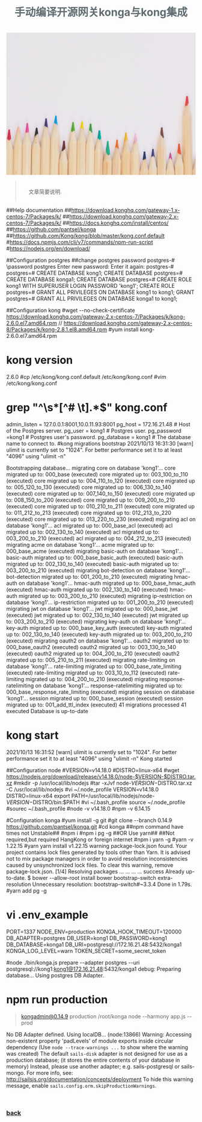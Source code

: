 <script>
var pageHeader=document.getElementsByClassName("page-header")[0].innerHTML;
 pageHeader="<center><img style='border-radius: 50% !important;' src='https://avatars.githubusercontent.com/u/88264073?s=400&amp;u=63e618520a5b6aa87636714e69f8228374c4e9b1&amp;v=4' width='200' height='200' alt='@anigkus' title='Github of Anigkus' ></center>"+pageHeader;
document.getElementsByClassName("page-header")[0].innerHTML=pageHeader;
</script>

<h1 style="color:#606c71;text-align:center;" >手动编译开源网关konga与kong集成</h1><br/>

[<h1 style="color:#606c71;text-align:center;" >Manually compile open source gateway konga and integrate with kong</h1><br/>]:#

<center>
<img src="../assets/images/manually-compile-open-source-gateway-konga-and-integrate-with-kong/figure-1.jpg" alt="Manually compile open source gateway konga and integrate with kong" title="Github of Anigkus" >
</center>

> <br/>&nbsp;&nbsp;&nbsp;&nbsp; 文章简要说明.<br/>
> <br/>

[> <br/>&nbsp;&nbsp;&nbsp;&nbsp; Some general notes on article.<br/>]:#
[> <br/>]:#





##Help documentation
##https://download.konghq.com/gateway-1.x-centos-7/Packages/k/
##https://download.konghq.com/gateway-2.x-centos-7/Packages/k/
##https://docs.konghq.com/install/centos/
##https://github.com/pantsel/konga
##https://github.com/Kong/kong/blob/master/kong.conf.default
#https://docs.npmjs.com/cli/v7/commands/npm-run-script
#https://nodejs.org/en/download/

##Configuration postgres
##change postgres password
postgres-# \password postgres
Enter new password: 
Enter it again: 
postgres-# 
postgres=#  CREATE DATABASE kong1;
CREATE DATABASE
postgres=# CREATE DATABASE konga1;
CREATE DATABASE
postgres=#  CREATE ROLE kong1 WITH SUPERUSER LOGIN PASSWORD 'kong1';
CREATE ROLE
postgres=# GRANT ALL PRIVILEGES ON DATABASE kong1 to kong1;
GRANT
postgres=# GRANT ALL PRIVILEGES ON DATABASE konga1 to kong1;



##Configuration kong
#wget --no-check-certificate  https://download.konghq.com/gateway-2.x-centos-7/Packages/k/kong-2.6.0.el7.amd64.rpm
// https://download.konghq.com/gateway-2.x-centos-8/Packages/k/kong-2.8.1.el8.amd64.rpm
#yum install kong-2.6.0.el7.amd64.rpm 
# kong version
2.6.0
#cp /etc/kong/kong.conf.default /etc/kong/kong.conf
#vim /etc/kong/kong.conf
# grep "^\s*[^# \t].*$" kong.conf
admin_listen = 127.0.0.1:8001,10.0.11.93:8001
pg_host = 172.16.21.48             # Host of the Postgres server.
pg_user = kong1                  # Postgres user.
pg_password =kong1                # Postgres user's password.
pg_database = kong1              # The database name to connect to.
#kong migrations bootstrap
2021/10/13 16:31:30 [warn] ulimit is currently set to "1024". For better performance set it to at least "4096" using "ulimit -n"

Bootstrapping database...
migrating core on database 'kong1'...
core migrated up to: 000_base (executed)
core migrated up to: 003_100_to_110 (executed)
core migrated up to: 004_110_to_120 (executed)
core migrated up to: 005_120_to_130 (executed)
core migrated up to: 006_130_to_140 (executed)
core migrated up to: 007_140_to_150 (executed)
core migrated up to: 008_150_to_200 (executed)
core migrated up to: 009_200_to_210 (executed)
core migrated up to: 010_210_to_211 (executed)
core migrated up to: 011_212_to_213 (executed)
core migrated up to: 012_213_to_220 (executed)
core migrated up to: 013_220_to_230 (executed)
migrating acl on database 'kong1'...
acl migrated up to: 000_base_acl (executed)
acl migrated up to: 002_130_to_140 (executed)
acl migrated up to: 003_200_to_210 (executed)
acl migrated up to: 004_212_to_213 (executed)
migrating acme on database 'kong1'...
acme migrated up to: 000_base_acme (executed)
migrating basic-auth on database 'kong1'...
basic-auth migrated up to: 000_base_basic_auth (executed)
basic-auth migrated up to: 002_130_to_140 (executed)
basic-auth migrated up to: 003_200_to_210 (executed)
migrating bot-detection on database 'kong1'...
bot-detection migrated up to: 001_200_to_210 (executed)
migrating hmac-auth on database 'kong1'...
hmac-auth migrated up to: 000_base_hmac_auth (executed)
hmac-auth migrated up to: 002_130_to_140 (executed)
hmac-auth migrated up to: 003_200_to_210 (executed)
migrating ip-restriction on database 'kong1'...
ip-restriction migrated up to: 001_200_to_210 (executed)
migrating jwt on database 'kong1'...
jwt migrated up to: 000_base_jwt (executed)
jwt migrated up to: 002_130_to_140 (executed)
jwt migrated up to: 003_200_to_210 (executed)
migrating key-auth on database 'kong1'...
key-auth migrated up to: 000_base_key_auth (executed)
key-auth migrated up to: 002_130_to_140 (executed)
key-auth migrated up to: 003_200_to_210 (executed)
migrating oauth2 on database 'kong1'...
oauth2 migrated up to: 000_base_oauth2 (executed)
oauth2 migrated up to: 003_130_to_140 (executed)
oauth2 migrated up to: 004_200_to_210 (executed)
oauth2 migrated up to: 005_210_to_211 (executed)
migrating rate-limiting on database 'kong1'...
rate-limiting migrated up to: 000_base_rate_limiting (executed)
rate-limiting migrated up to: 003_10_to_112 (executed)
rate-limiting migrated up to: 004_200_to_210 (executed)
migrating response-ratelimiting on database 'kong1'...
response-ratelimiting migrated up to: 000_base_response_rate_limiting (executed)
migrating session on database 'kong1'...
session migrated up to: 000_base_session (executed)
session migrated up to: 001_add_ttl_index (executed)
41 migrations processed
41 executed
Database is up-to-date
# kong start
2021/10/13 16:31:52 [warn] ulimit is currently set to "1024". For better performance set it to at least "4096" using "ulimit -n"
Kong started

##Configuration node
#VERSION=v14.18.0
#DISTRO=linux-x64
#wget https://nodejs.org/download/release/v14.18.0/node-$VERSION-$DISTRO.tar.xz
#mkdir -p  /usr/local/lib/nodejs
#tar -xJvf node-$VERSION-$DISTRO.tar.xz -C /usr/local/lib/nodejs
#vi ~/.node_profile
VERSION=v14.18.0
DISTRO=linux-x64
export PATH=/usr/local/lib/nodejs/node-$VERSION-$DISTRO/bin:$PATH
#vi ~/.bash_profile 
source ~/.node_profile
#sourec ~/.bash_profile 
#node -v
v14.18.0
#npm -v
6.14.15


#Configuration konga
#yum install -g git
#git clone --branch 0.14.9 https://github.com/pantsel/konga.git
#cd konga
##npm command have times  not Unstable##
#npm i
#npm i pg -g
##OR Use yarn##
##Not required,but required HangKong or foreign internet
#npm i yarn -g
#yarn -v
1.22.15
#yarn
yarn install v1.22.15
warning package-lock.json found. Your project contains lock files generated by tools other than Yarn. It is advised not to mix package managers in order to avoid resolution inconsistencies caused by unsynchronized lock files. To clear this warning, remove package-lock.json.
[1/4] Resolving packages ...
...
...
...
success Already up-to-date.
$ bower --allow-root install
bower bootstrap-switch extra-resolution Unnecessary resolution: bootstrap-switch#~3.3.4
Done in 1.79s.
#yarn add pg -g
# vi .env_example 
PORT=1337
NODE_ENV=production
KONGA_HOOK_TIMEOUT=120000
DB_ADAPTER=postgres
DB_USER=kong1
DB_PASSWORD=kong1
DB_DATABASE=konga1
DB_URI=postgresql://172.16.21.48:5432/konga1
KONGA_LOG_LEVEL=warn
TOKEN_SECRET=some_secret_token

#node ./bin/konga.js  prepare --adapter postgres --uri postgresql://kong1:kong1@172.16.21.48:5432/konga1
debug: Preparing database...
Using postgres DB Adapter.

# npm run  production

> kongadmin@0.14.9 production /root/konga
> node --harmony app.js --prod

No DB Adapter defined. Using localDB...
(node:13866) Warning: Accessing non-existent property 'padLevels' of module exports inside circular dependency
(Use `node --trace-warnings ...` to show where the warning was created)
The default `sails-disk` adapter is not designed for use as a production database;
(it stores the entire contents of your database in memory)
Instead, please use another adapter; e.g. sails-postgresql or sails-mongo.
For more info, see: http://sailsjs.org/documentation/concepts/deployment
To hide this warning message, enable `sails.config.orm.skipProductionWarnings`.



<br>

### [back](./)
